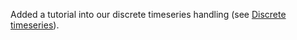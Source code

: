 Added a tutorial into our discrete timeseries handling (see [Discrete timeseries](tutorials/discrete_timeseries_tutorial)).
